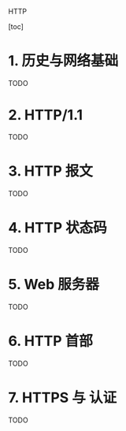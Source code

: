 HTTP

[toc]

# 1. 历史与网络基础

TODO

# 2. HTTP/1.1

TODO

# 3. HTTP 报文

TODO

# 4. HTTP 状态码

TODO

# 5. Web 服务器

TODO

# 6. HTTP 首部

TODO

# 7. HTTPS 与 认证

TODO